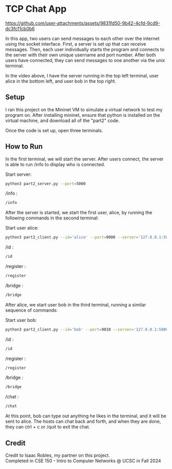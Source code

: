 # TCP Chat App
https://github.com/user-attachments/assets/9831fd50-9b42-4cfd-9cd9-dc3fcf1cb0b6


In this app, two users can send messages to each other over the internet using the socket interface. First, a server is set up that can receive messages. Then, each user individually starts the program and connects to the server with their own unique
username and port number. After both users have connected, they can send messages to one another via the unix terminal.

In the video above, I have the server running in the top left terminal, user alice in the bottom left, and user bob in the top right.

## Setup

I ran this project on the Mininet VM to simulate a virtual network to test my program on. After installing mininet, ensure that python is installed on the virtual machine, and download all of the "part2" code.

Once the code is set up, open three terminals.

## How to Run

In the first terminal, we will start the server. After users connect, the server is able to run /info to display who is connected.

Start server:

```sh
python3 part2_server.py --port=5000
```

/info :

```sh
/info
```
After the server is started, we start the first user, alice, by running the following commands in the second terminal:

Start user alice:

```sh
python3 part2_client.py --id='alice' --port=9000 --server='127.0.0.1:5000'
```

/id :

```sh
/id
```

/register :

```sh
/register
```

/bridge :

```sh
/bridge
```
After alice, we start user bob in the third terminal, running a similar sequence of commands:

Start user bob:





```sh
python3 part2_client.py --id='bob' --port=9010 --server='127.0.0.1:5000'
```

/id :

```sh
/id
```

/register :

```sh
/register
```

/bridge :

```sh
/bridge
```

/chat :

```sh
/chat
```
At this point, bob can type out anything he likes in the terminal, and it will be sent to alice.
The hosts can chat back and forth, and when they are done, they can ctrl + c or /quit to exit the chat.

## Credit

Credit to Isaac Robles, my partner on this project.\
Completed in CSE 150 - Intro to Computer Networks @ UCSC in Fall 2024
